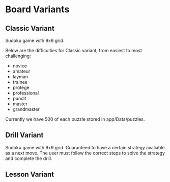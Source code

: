 # Board Variants

## Classic Variant

Sudoku game with 9x9 grid.

Below are the difficulties for Classic variant, from easiest to most challenging:

- novice
- amateur
- layman
- trainee
- protege
- professional
- pundit
- master
- grandmaster

Currently we have 500 of each puzzle stored in app/Data/puzzles.

## Drill Variant

Sudoku game with 9x9 grid. Guaranteed to have a certain strategy avaliable as a next move. The user must follow the correct steps to solve the strategy and complete the drill.

## Lesson Variant
